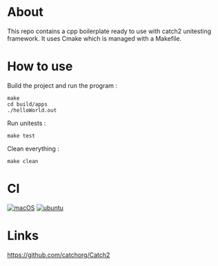 # About
This repo contains a cpp boilerplate ready to use with catch2 unitesting framework. It uses Cmake which is managed with a Makefile.

# How to use

Build the project and run the program :
```
make
cd build/apps
./helloWorld.out
```
Run unitests : 
```
make test
```
Clean everything :
```
make clean
```

# CI
[![macOS](https://github.com/harou24/cpp_boilerplate/actions/workflows/macos.yml/badge.svg)](https://github.com/harou24/cpp_boilerplate/actions/workflows/macos.yml)
[![ubuntu](https://github.com/harou24/cpp_boilerplate/actions/workflows/ubuntu.yml/badge.svg)](https://github.com/harou24/cpp_boilerplate/actions/workflows/ubuntu.yml)

# Links

https://github.com/catchorg/Catch2

